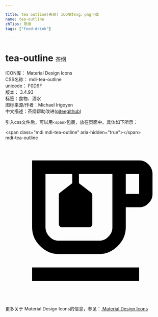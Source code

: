 ```yaml
---

title: tea outline(茶纲) ICON转svg、png下载
name: tea-outline
zhTips: 茶纲
tags: ["food-drink"]

---
```


# tea-outline  <small style="font-size: 60%;font-weight: 100">茶纲</small>


<div class="detail-page">
<p>
<span>
ICON库：
<span class="badge-secondary badge">Material Design Icons</span> 
</span>
<br/>
<span>
CSS名称：
<span class="badge-secondary badge">mdi-tea-outline</span> 
</span>
<br/>
<span>
unicode：
<span class="badge-secondary badge">F0D9F</span> 
<copy-btn content='F0D9F' btn-title=""></copy-btn>
<copy-btn :content='String.fromCodePoint(parseInt("F0D9F", 16))' btn-title="复制U"></copy-btn>
</span>
<br/>
<span>
版本：
<span class="badge-secondary badge">3.4.93</span> 
</span><br/><span>标签：<span class="badge-light badge"><router-link to="/tags/food-drink.html">食物、酒水</router-link></span></span>
<br/>
<span>图标来源/作者：<span class="badge-light badge">Michael Irigoyen</span></span> 
<br/>
<span class="zh-detail">中文描述：<span class="badge-primary badge">茶纲</span><span class="help-link"><span>帮助改进</span>(<a href="https://gitee.com/liuwave/icon-helper/edit/master/json/material/tea-outline.json" target="_blank" rel="noopener noreferrer">gitee</a><a href="https://github.com/liuwave/icon-helper/edit/master/json/material/tea-outline.json" target="_blank" rel="noopener noreferrer">github</a></span>)</span><br/>
</p>
</div>
<div class="alert alert-dark">
  <i class="mdi mdi-tea-outline mdi-48px"></i>
  <i class="mdi mdi-tea-outline mdi-36px"></i>
  <i class="mdi mdi-tea-outline mdi-24px"></i>
  <i class="mdi mdi-tea-outline mdi-18px"></i>
</div>
<div>
  <p>引入css文件后，可以用<code>&lt;span&gt;</code>包裹，放在页面中。具体如下所示：    
  </p>
  <div class="alert alert-primary" style="font-size: 14px">
    &lt;span class="mdi mdi-tea-outline" aria-hidden="true"&gt;&lt;/span&gt;
    <copy-btn content='<span class="mdi mdi-tea-outline" aria-hidden="true"></span>'></copy-btn>
  </div>
  <div class="alert alert-secondary">
    <i class="mdi mdi-tea-outline"
    style="font-size: 24px"
    aria-hidden="true"></i> mdi-tea-outline
    <copy-btn content="mdi-tea-outline" btn-title="复制图标名称"></copy-btn>
  </div>
</div>
<div id="svg" class="svg-wrap">
<svg xmlns="http://www.w3.org/2000/svg" viewBox="0 0 24 24"><path d="M4,19H20V21H4V19M21.4,3.6C21,3.2 20.6,3 20,3H4V13C4,14.1 4.4,15 5.2,15.8C6,16.6 6.9,17 8,17H14C15.1,17 16,16.6 16.8,15.8C17.6,15 18,14.1 18,13V10H20C20.6,10 21,9.8 21.4,9.4C21.8,9 22,8.6 22,8V5C22,4.5 21.8,4 21.4,3.6M16,5V8L16,10V13C16,13.6 15.8,14 15.4,14.4C15,14.8 14.6,15 14,15H8C7.4,15 7,14.8 6.6,14.4C6.2,14 6,13.5 6,13V5H10V6.4L8.2,7.8C8,7.9 8,8.1 8,8.2V12.5C8,12.8 8.2,13 8.5,13H12.5C12.8,13 13,12.8 13,12.5V8.2C13,8 12.9,7.9 12.8,7.8L11,6.4V5H16M20,8H18V5H20V8Z" /></svg>
</div>
<detail full-name='mdi-tea-outline'></detail>
    
<div><p>更多关于 Material Design Icons的信息，参见：<a target="_blank" href="https://iconhelper.cn/material.html"> Material Design Icons</a>
</p></div>
